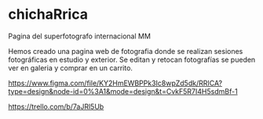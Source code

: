# chichaRrica
Pagina del superfotografo internacional MM

Hemos creado una pagina web de fotografia donde se realizan sesiones fotográficas en estudio y exterior.
Se editan y retocan fotografías se pueden  ver en galeria y comprar en un carrito. 


https://www.figma.com/file/KY2HmEWBPPk3Ic8wpZd5dk/RRICA?type=design&node-id=0%3A1&mode=design&t=CvkF5R7I4H5sdmBf-1

https://trello.com/b/7aJRl5Ub
